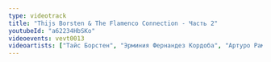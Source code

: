 ```yaml
---
type: videotrack
title: "Thijs Borsten & The Flamenco Connection - Часть 2"
youtubeId: "a62234HbSKo"
videoevents: vevt0013
videoartists: ["Тайс Борстен", "Эрминия Фернандез Кордоба", "Артуро Рамон"]
---
```

